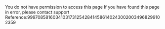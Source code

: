 You do not have permission to access this page If you have found this page in error, please contact support Reference:99970858160341031731254284145861402430020034968299102359